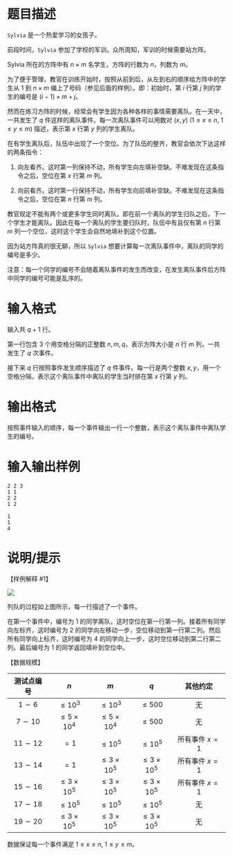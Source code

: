 # 题目描述

`Sylvia` 是一个热爱学习的女孩子。

前段时间，`Sylvia` 参加了学校的军训。众所周知，军训的时候需要站方阵。

Sylvia 所在的方阵中有 $n \times m$ 名学生，方阵的行数为 $n$，列数为 $m$。

为了便于管理，教官在训练开始时，按照从前到后，从左到右的顺序给方阵中的学生从 $1$ 到 $n \times m$ 编上了号码（参见后面的样例）。即：初始时，第 $i$ 行第 $j$ 列的学生的编号是 $(i-1)\times m + j$。

然而在练习方阵的时候，经常会有学生因为各种各样的事情需要离队。在一天中，一共发生了 $q$ 件这样的离队事件。每一次离队事件可以用数对 $(x,y)~(1 \leq x \leq n,~1 \leq y \leq m)$ 描述，表示第 $x$ 行第 $y$ 列的学生离队。

在有学生离队后，队伍中出现了一个空位。为了队伍的整齐，教官会依次下达这样的两条指令：

1. 向左看齐。这时第一列保持不动，所有学生向左填补空缺。不难发现在这条指令之后，空位在第 $x$ 行第 $m$ 列。

2. 向前看齐。这时第一行保持不动，所有学生向前填补空缺。不难发现在这条指令之后，空位在第 $n$ 行第 $m$ 列。

教官规定不能有两个或更多学生同时离队。即在前一个离队的学生归队之后，下一个学生才能离队。因此在每一个离队的学生要归队时，队伍中有且仅有第 $n$ 行第 $m$ 列一个空位，这时这个学生会自然地填补到这个位置。

因为站方阵真的很无聊，所以 `Sylvia` 想要计算每一次离队事件中，离队的同学的编号是多少。

注意：每一个同学的编号不会随着离队事件的发生而改变，在发生离队事件后方阵中同学的编号可能是乱序的。

# 输入格式

输入共 $q+1$ 行。

第一行包含 $3$ 个用空格分隔的正整数 $n,m,q$，表示方阵大小是 $n$ 行 $m$ 列，一共发生了 $q$ 次事件。

接下来 $q$ 行按照事件发生顺序描述了 $q$ 件事件。每一行是两个整数 $x,y$，用一个空格分隔，表示这个离队事件中离队的学生当时排在第 $x$ 行第 $y$ 列。

# 输出格式

按照事件输入的顺序，每一个事件输出一行一个整数，表示这个离队事件中离队学生的编号。

# 输入输出样例

```input1
2 2 3 
1 1 
2 2 
1 2 
```

```output1
1
1
4

```

# 说明/提示

【样例解释 #1】

![](file://phalanx1.jpg)

列队的过程如上图所示，每一行描述了一个事件。

在第一个事件中，编号为 $1$ 的同学离队，这时空位在第一行第一列。接着所有同学向左标齐，这时编号为 $2$ 的同学向左移动一步，空位移动到第一行第二列。然后所有同学向上标齐，这时编号为 $4$ 的同学向上一步，这时空位移动到第二行第二列。最后编号为 $1$ 的同学返回填补到空位中。

【数据规模】

| 测试点编号  |          $n$           |          $m$           |          $q$           |    其他约定    |
| :---------: | :--------------------: | :--------------------: | :--------------------: | :------------: |
|  $1\sim 6$  |     $\leq {10}^3$      |     $\leq {10}^3$      |       $\leq 500$       |       无       |
| $7\sim 10$  | $\leq 5 \times {10}^4$ | $\leq 5 \times {10}^4$ |       $\leq 500$       |       无       |
| $11\sim 12$ |          $=1$          |     $\leq {10}^5$      |     $\leq {10}^5$      | 所有事件 $x=1$ |
| $13\sim 14$ |          $=1$          | $\leq 3 \times {10}^5$ | $\leq 3 \times {10}^5$ | 所有事件 $x=1$ |
| $15\sim 16$ | $\leq 3 \times {10}^5$ | $\leq 3 \times {10}^5$ | $\leq 3 \times {10}^5$ | 所有事件 $x=1$ |
| $17\sim 18$ |     $\leq {10}^5$      |     $\leq {10}^5$      |     $\leq {10}^5$      |       无       |
| $19\sim 20$ | $\leq 3 \times {10}^5$ | $\leq 3 \times {10}^5$ | $\leq 3 \times {10}^5$ |       无       |

数据保证每一个事件满足 $1 \leq x \leq n,~1 \leq y \leq m$。
